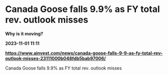 # Canada Goose falls 9.9% as FY total rev. outlook misses
**Why is it moving?**

**2023-11-01 11:11**

**https://www.ainvest.com/news/canada-goose-falls-9-9-as-fy-total-rev-outlook-misses-23111000b048fdb5bab97006/**

Canada Goose falls 9.9% as FY total rev. outlook misses
